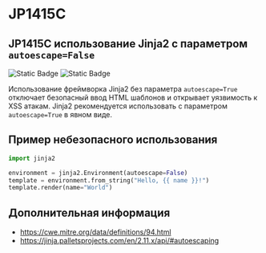 # JP1415C
## JP1415C использование Jinja2 с параметром `autoescape=False`

![Static Badge](https://img.shields.io/badge/%D0%A1%D1%82%D0%B5%D0%BF%D0%B5%D0%BD%D1%8C%20%D0%BA%D1%80%D0%B8%D1%82%D0%B8%D1%87%D0%BD%D0%BE%D1%81%D1%82%D0%B8-%D0%92%D1%8B%D1%81%D0%BE%D0%BA%D0%B0%D1%8F-red?style=for-the-badge)
![Static Badge](https://img.shields.io/badge/%D0%94%D0%BE%D1%81%D1%82%D0%BE%D0%B2%D0%B5%D1%80%D0%BD%D0%BE%D1%81%D1%82%D1%8C%20%D0%BE%D0%BF%D1%80%D0%B5%D0%B4%D0%B5%D0%BB%D0%B5%D0%BD%D0%B8%D1%8F-%D0%B2%D1%8B%D1%81%D0%BE%D0%BA%D0%B0%D1%8F-red?style=for-the-badge)

Использование фреймворка Jinja2 без параметра `autoescape=True` отключает безопасный ввод HTML шаблонов и открывает уязвимость к XSS атакам. Jinja2 рекомендуется использовать с параметром `autoescape=True` в явном виде.

## Пример небезопасного использования

```python linenums="1"
import jinja2

environment = jinja2.Environment(autoescape=False)
template = environment.from_string("Hello, {{ name }}!")
template.render(name="World")
```

## Дополнительная информация

* <https://cwe.mitre.org/data/definitions/94.html>
* <https://jinja.palletsprojects.com/en/2.11.x/api/#autoescaping>
